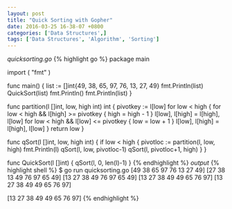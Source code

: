 ```yaml
---
layout: post
title: "Quick Sorting with Gopher"
date: 2016-03-25 16-38-07 +0800
categories: ['Data Structures',]
tags: ['Data Structures', 'Algorithm', 'Sorting']
---
```

*quicksorting.go*
{% highlight go %}
package main

import (
	"fmt"
)

func main() {
	list := []int{49, 38, 65, 97, 76, 13, 27, 49}
	fmt.Println(list)
	QuickSort(list)
	fmt.Println()
	fmt.Println(list)
}

func partition(l []int, low, high int) int {
	pivotkey := l[low]
	for low < high {
		for low < high && l[high] >= pivotkey {
			high = high - 1
		}
		l[low], l[high] = l[high], l[low]
		for low < high && l[low] <= pivotkey {
			low = low + 1
		}
		l[low], l[high] = l[high], l[low]
	}
	return low
}

func qSort(l []int, low, high int) {
	if low < high {
		pivotloc := partition(l, low, high)
		fmt.Println(l)
		qSort(l, low, pivotloc-1)
		qSort(l, pivotloc+1, high)
	}
}

func QuickSort(l []int) {
	qSort(l, 0, len(l)-1)
}
{% endhighlight %}
*output*
{% highlight shell %}
$ go run quicksorting.go
[49 38 65 97 76 13 27 49]
[27 38 13 49 76 97 65 49]
[13 27 38 49 76 97 65 49]
[13 27 38 49 49 65 76 97]
[13 27 38 49 49 65 76 97]

[13 27 38 49 49 65 76 97]
{% endhighlight %}

